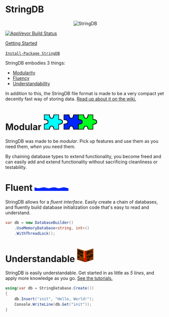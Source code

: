 # StringDB
<p align="center">
    <img src="https://rawcdn.githack.com/SirJosh3917/StringDB/master/icons/banner_ad.png" alt="StringDB" />
</p>

[![AppVeyor Build Status][badge_appveyor_build_image]][badge_appveyor_build_page]

[Getting Started][wiki_tutorials]

[```Install-Package StringDB```][link_nuget]

StringDB embodies 3 things:

 - [Modularity][section_modular]
 - [Fluency][section_fluent]
 - [Understandability][section_understandable]
 
 In addition to this, the StringDB file format is made to be a very compact yet decently fast way of storing data. [Read up about it on the wiki.][wiki_stringdb_format]

# Modular ![icon_modular]

StringDB was made to be *modular*. Pick up features and use them as you need them, *when* you need them.

By chaining database types to extend functionality, you become freed and can easily add and extend functionality without sacrificing cleanliness or testability.

# Fluent ![icon_fluent]

StringDB allows for a *fluent interface*. Easily create a chain of databases, and fluently build database initialization code that's easy to read and understand.

```cs
var db = new DatabaseBuilder()
    .UseMemoryDatabase<string, int>()
    .WithThreadLock();
```

# Understandable ![icon_understand]

StringDB is easily understandable. Get started in as little as *5 lines*, and apply more knowledge as you go. [See the tutorials.][wiki_tutorials]

```cs
using(var db = StringDatabase.Create())
{
    db.Insert("init", "Hello, World!");
    Console.WriteLine(db.Get("init"));
}
```

[icon_banner_ad]: ./icons/banner_ad.png
[icon_modular]: ./icons/modular.png
[icon_fluent]: ./icons/fluent.png
[icon_understand]: ./icons/understand.png
[icon_simple]: ./icons/simple.png

[badge_appveyor_build_image]: https://ci.appveyor.com/api/projects/status/github/SirJosh3917/StringDB?svg=true
[badge_appveyor_build_page]: https://ci.appveyor.com/project/sirjosh3917/stringdb

[link_nuget]: https://www.nuget.org/packages/StringDB

[section_modular]: #modular-
[section_fluent]: #fluent-
[section_understandable]: #understandable-
[section_simple]: #simple-

[wiki_stringdb_format]: .
[wiki_tutorials]: .